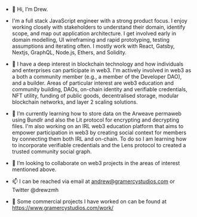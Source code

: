 - 👋 Hi, I’m Drew.
- I'm a full stack JavaScript engineer with a strong product focus. I enjoy working closely with stakeholders to understand their domain, identify scope, and map out application architecture. I get involved early in domain modelling, UI wireframing and rapid prototyping, testing assumptions and iterating often. I mostly work with React, Gatsby, Nextjs, GraphQL, Node.js, Ethers, and Solidity.

- 👀 I have a deep interest in blockchain technology and how individuals and enterprises can participate in web3. I'm actively involved in web3 as a both a community member (e.g., a member of the Developer DAO), and a builder. Areas of particular interest are web3 education and community building, DAOs, on-chain identity and verifiable credentials, NFT utility, funding of public goods, decentralised storage, modular blockchain networks, and layer 2 scaling solutions.

- 🌱 I’m currently learning how to store data on the Arweave permaweb using Bundlr and also the Lit protocol for encrypting and decrypting files. I'm also working on an IRL web3 education platform that aims to empower participation in web3 by creating social context for members by connecting them both IRL and on-chain. To do so I am learning how to incorporate verifiable credentials and the Lens protocol to created a trusted community social graph.

- 💞️ I’m looking to collaborate on web3 projects in the areas of interest mentioned above.

- 📫 I can be reached via email at andrew@gramercystudios.com or Twitter @drewzmh

- 👀 Some commercial projects I have worked on can be found at https://www.gramercystudios.com/work/

<!---
amh22/amh22 is a ✨ special ✨ repository because its `README.md` (this file) appears on your GitHub profile.
You can click the Preview link to take a look at your changes.
--->

